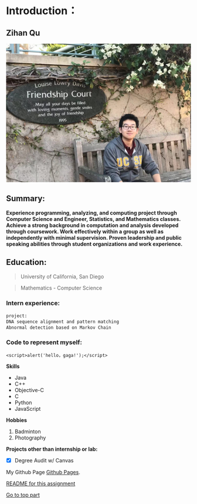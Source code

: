# Introduction：
## Zihan Qu

![This is a image](https://github.com/QzhStarkInternational/Lab1-Assignment/blob/main/IMG_1241.JPG)
## Summary:
**Experience programming, analyzing, and computing project through Computer Science and Engineer, Statistics, and Mathematics classes. 
Achieve a strong background in computation and analysis developed through coursework. Work effectively within a group as well as independently with minimal supervision. 
Proven leadership and public speaking abilities through student organizations and work experience.**

## Education:
> University of California, San Diego

> Mathematics - Computer Science

### Intern experience:

```
project:
DNA sequence alignment and pattern matching
Abnormal detection based on Markov Chain

```
### Code to represent myself:
```
<script>alert('hello，gaga!');</script>
```

**Skills**
- Java
- C++
- Objective-C
- C
- Python
- JavaScript

**Hobbies**
1. Badminton
2. Photography

**Projects other than internship or lab:**
- [x] Degree Audit w/ Canvas

My Github Page [Github Pages](https://github.com/QzhStarkInternational).

[README for this assignment](README.md)

[Go to top part](#Introduction)
